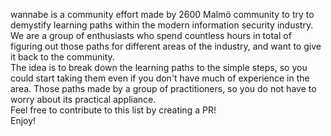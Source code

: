wannabe is a community effort made by 2600 Malmö community to try to demystify learning paths within the modern information security industry.  
We are a group of enthusiasts who spend countless hours in total of figuring out those paths for different areas of the industry, and want to give it back to the community.  
The idea is to break down the learning paths to the simple steps, so you could start taking them even if you don't have much of experience in the area. Those paths made by a group of practitioners, so you do not have to worry about its practical appliance.  
Feel free to contribute to this list by creating a PR!  
Enjoy!  
